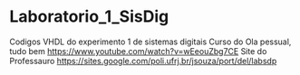 # Laboratorio_1_SisDig
 Codigos VHDL do experimento 1 de sistemas digitais
 Curso do Ola pessual, tudo bem https://www.youtube.com/watch?v=wEeouZbg7CE
Site do Professauro https://sites.google.com/poli.ufrj.br/jsouza/port/del/labsdp
